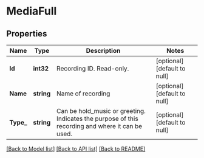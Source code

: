 # MediaFull

## Properties
Name | Type | Description | Notes
------------ | ------------- | ------------- | -------------
**Id** | **int32** | Recording ID. Read-only. | [optional] [default to null]
**Name** | **string** | Name of recording | [optional] [default to null]
**Type_** | **string** | Can be hold_music or greeting. Indicates the purpose of this recording and where it can be used. | [optional] [default to null]

[[Back to Model list]](../README.md#documentation-for-models) [[Back to API list]](../README.md#documentation-for-api-endpoints) [[Back to README]](../README.md)


